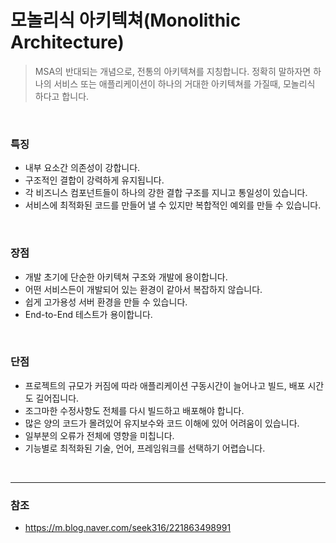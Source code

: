 # 모놀리식 아키텍쳐(Monolithic Architecture)
> MSA의 반대되는 개념으로, 전통의 아키텍쳐를 지칭합니다. 정확히 말하자면 하나의 서비스 또는 애플리케이션이 하나의 거대한 아키텍쳐를 가질때, 모놀리식 하다고 합니다.

<br>

### 특징
- 내부 요소간 의존성이 강합니다.
- 구조적인 결합이 강력하게 유지됩니다.
- 각 비즈니스 컴포넌트들이 하나의 강한 결합 구조를 지니고 통일성이 있습니다.
- 서비스에 최적화된 코드를 만들어 낼 수 있지만 복합적인 예외를 만들 수 있습니다.

<br>

### 장점
- 개발 초기에 단순한 아키텍쳐 구조와 개발에 용이합니다.
- 어떤 서비스든이 개발되어 있는 환경이 같아서 복잡하지 않습니다.
- 쉽게 고가용성 서버 환경을 만들 수 있습니다.
- End-to-End 테스트가 용이합니다.

<br>

### 단점
- 프로젝트의 규모가 커짐에 따라 애플리케이션 구동시간이 늘어나고 빌드, 배포 시간도 길어집니다.
- 조그마한 수정사항도 전체를 다시 빌드하고 배포해야 합니다.
- 많은 양의 코드가 몰려있어 유지보수와 코드 이해에 있어 어려움이 있습니다.
- 일부분의 오류가 전체에 영향을 미칩니다.
- 기능별로 최적화된 기술, 언어, 프레임워크를 선택하기 어렵습니다.

<br>

---
### 참조
- https://m.blog.naver.com/seek316/221863498991